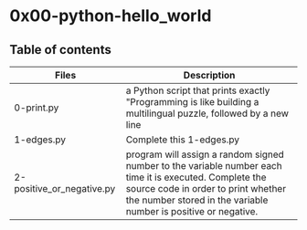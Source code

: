 # 0x00-python-hello_world

## Table of contents

Files | Description
------ | -------
0-print.py | a Python script that prints exactly "Programming is like building a multilingual puzzle, followed by a new line
1-edges.py | Complete this 1-edges.py
2-positive_or_negative.py | program will assign a random signed number to the variable number each time it is executed. Complete the source code in order to print whether the number stored in the variable number is positive or negative.
